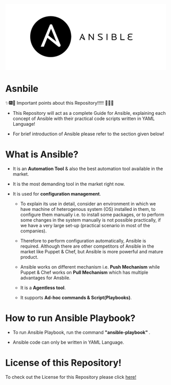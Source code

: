 ![Ansible](Images/ansible.png)

# Asnbile

:sparkles::fireworks::tada: Important points about this Repository!!!!! :tada::fireworks::sparkles:

- This Repository will act as a complete Guide for Ansible, explaining each concept of Ansible with their practical code scripts written in YAML Language!

- For brief introduction of Ansible please refer to the section given below!

# What is Ansible?

- It is an **Automation Tool** & also the best automation tool available in the market.

- It is the most demanding tool in the market right now.

- It is used for **configuration management**.
  * To explain its use in detail, consider an environment in which we have machine of heterogenous system (OS) installed in them, to configure them manually i.e. to install some packages, or to perform some changes in the system manually is not possible practically, if we have a very large set-up (practical scenario in most of the companies). 

  * Therefore to perform configuration automatically, Ansible is required. Although there are other competitors of Ansible in the market like Puppet & Chef, but Ansible is more powerful and mature product.

  * Ansible works on different mechanism i.e. **Push Mechanism** while Puppet & Chef works on **Pull Mechanism** which has multiple advantages for Ansbile.

  * It is a **Agentless tool**.
  
  * It supports **Ad-hoc commands & Script(Playbooks)**.



# How to run Ansible Playbook?
- To run Ansible Playbook, run the command **"ansible-playbook" <path to the playbook>**.

- Ansible code can only be written in YAML Language.







# License of this Repository!
To check out the License for this Repository please click [here!](LICENSE)
